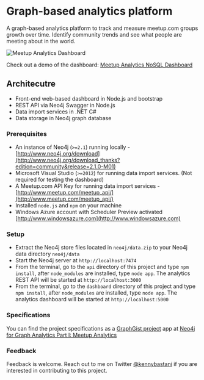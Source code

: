 # Graph-based analytics platform

A graph-based analytics platform to track and measure meetup.com groups growth over time. Identify community trends and see what people are meeting about in the world. 

![Meetup Analytics Dashboard](https://raw.githubusercontent.com/kbastani/meetup-analytics/master/specifications/Images/Meetup%20Analytics%20Dashboard%20-%20Screen.png)

Check out a demo of the dashboard: [Meetup Analytics NoSQL Dashboard](http://meetup-analytics-dashboard.herokuapp.com/)

## Architecutre

* Front-end web-based dashboard in Node.js and bootstrap
* REST API via Neo4j Swagger in Node.js
* Data import services in .NET C#
* Data storage in Neo4j graph database

### Prerequisites

* An instance of Neo4j (`>=2.1`) running locally - [http://www.neo4j.org/download](http://www.neo4j.org/download_thanks?edition=community&release=2.1.0-M01)
* Microsoft Visual Studio (`>=2012`) for running data import services. (Not required for testing the dashboard)
* A Meetup.com API Key for running data import services - [http://www.meetup.com/meetup_api/](http://www.meetup.com/meetup_api/)
* Installed `node.js` and `npm` on your machine
* Windows Azure account with Scheduler Preview activated [http://www.windowsazure.com](http://www.windowsazure.com)

### Setup

* Extract the Neo4j store files located in `neo4j/data.zip` to your Neo4j data directory `neo4j/data`
* Start the Neo4j server at `http://localhost:7474`
* From the terminal, go to the `api` directory of this project and type `npm install`, after `node_modules` are installed, type `node app`. The analytics REST API will be started at `http://localhost:3000`
* From the terminal, go to the `dashboard` directory of this project and type `npm install`, after `node_modules` are installed, type `node app`. The analytics dashboard will be started at `http://localhost:5000`

### Specifications

You can find the project specifications as a [GraphGist project](http://gist.neo4j.org) app at [Neo4j for Graph Analytics Part I: Meetup Analytics](http://gist.neo4j.org/?e2e0e4469917729765fe)

### Feedback

Feedback is welcome. Reach out to me on Twitter [@kennybastani](http://www.twitter.com/kennybastani) if you are interested in contributing to this project. 

